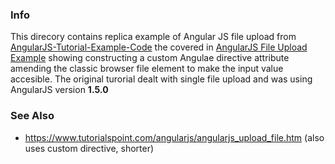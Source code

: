 ### Info

This direcory contains replica example of Angular JS file upload from [AngularJS-Tutorial-Example-Code](https://github.com/folio3/AngularJS-Tutorial-Example-Code) the covered in [AngularJS File Upload Example](https://folio3.com/angularjs-file-upload-example-tutorial/) showing constructing a custom Angulae directive attribute amending the classic browser file element to make the input value accesible. The original turorial dealt with single file upload and was using AngularJS version __1.5.0__
### See Also

   * https://www.tutorialspoint.com/angularjs/angularjs_upload_file.htm (also uses custom directive, shorter)
